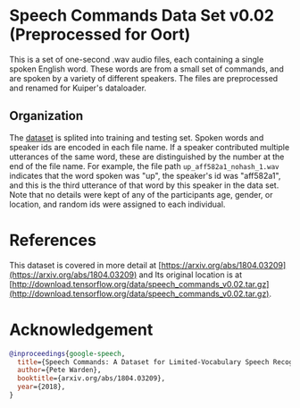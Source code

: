 # Speech Commands Data Set v0.02 (Preprocessed for Oort)

This is a set of one-second .wav audio files, each containing a single spoken
English word. These words are from a small set of commands, and are spoken by a
variety of different speakers. The files are preprocessed and renamed for Kuiper's 
dataloader.

## Organization

The [dataset](https://fedscale.eecs.umich.edu/dataset/google_speech.tar.gz) is splited into training and testing set. Spoken words and speaker ids are encoded 
in each file name. If a speaker contributed multiple utterances of the same word, these are distinguished by the number at the end of the file name. For example, the file path `up_aff582a1_nohash_1.wav` indicates that the word spoken was "up", the speaker's id was "aff582a1", and this is the third utterance of that word by this speaker in the data set. Note that no details were kept of any of the participants age, gender, or location, and random ids were assigned
to each individual.

# References
 This dataset is covered in more detail at [https://arxiv.org/abs/1804.03209](https://arxiv.org/abs/1804.03209) and Its original location is at
[http://download.tensorflow.org/data/speech_commands_v0.02.tar.gz](http://download.tensorflow.org/data/speech_commands_v0.02.tar.gz).

# Acknowledgement

```bibtex
@inproceedings{google-speech,
  title={Speech Commands: A Dataset for Limited-Vocabulary Speech Recognition},
  author={Pete Warden},
  booktitle={arxiv.org/abs/1804.03209},
  year={2018},
}
```